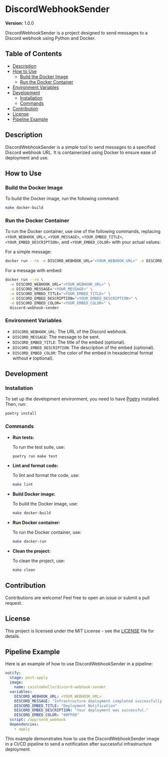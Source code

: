 # DiscordWebhookSender

**Version:** 1.0.0

DiscordWebhookSender is a project designed to send messages to a Discord webhook using Python and Docker.

## Table of Contents

- [Description](#description)
- [How to Use](#how-to-use)
  - [Build the Docker Image](#build-the-docker-image)
  - [Run the Docker Container](#run-the-docker-container)
- [Environment Variables](#environment-variables)
- [Development](#development)
  - [Installation](#installation)
  - [Commands](#commands)
- [Contribution](#contribution)
- [License](#license)
- [Pipeline Example](#pipeline-example)

## Description

DiscordWebhookSender is a simple tool to send messages to a specified Discord webhook URL. It is containerized using Docker to ensure ease of deployment and use.

## How to Use

### Build the Docker Image

To build the Docker image, run the following command:

```sh
make docker-build
```

### Run the Docker Container

To run the Docker container, use one of the following commands, replacing `<YOUR_WEBHOOK_URL>`, `<YOUR_MESSAGE>`, `<YOUR_EMBED_TITLE>`, `<YOUR_EMBED_DESCRIPTION>`, and `<YOUR_EMBED_COLOR>` with your actual values:

For a simple message:
```sh
docker run --rm -e DISCORD_WEBHOOK_URL="<YOUR_WEBHOOK_URL>" -e DISCORD_MESSAGE="<YOUR_MESSAGE>" discord-webhook-sender
```

For a message with embed:
```sh
docker run --rm \
  -e DISCORD_WEBHOOK_URL="<YOUR_WEBHOOK_URL>" \
  -e DISCORD_MESSAGE="<YOUR_MESSAGE>" \
  -e DISCORD_EMBED_TITLE="<YOUR_EMBED_TITLE>" \
  -e DISCORD_EMBED_DESCRIPTION="<YOUR_EMBED_DESCRIPTION>" \
  -e DISCORD_EMBED_COLOR="<YOUR_EMBED_COLOR>" \
  discord-webhook-sender
```

### Environment Variables

- `DISCORD_WEBHOOK_URL`: The URL of the Discord webhook.
- `DISCORD_MESSAGE`: The message to be sent.
- `DISCORD_EMBED_TITLE`: The title of the embed (optional).
- `DISCORD_EMBED_DESCRIPTION`: The description of the embed (optional).
- `DISCORD_EMBED_COLOR`: The color of the embed in hexadecimal format without `#` (optional).

## Development

### Installation

To set up the development environment, you need to have [Poetry](https://python-poetry.org/) installed. Then, run:

```sh
poetry install
```

### Commands

- **Run tests:**

  To run the test suite, use:

  ```sh
  poetry run make test
  ```

- **Lint and format code:**

  To lint and format the code, use:

  ```sh
  make lint
  ```

- **Build Docker image:**

  To build the Docker image, use:

  ```sh
  make docker-build
  ```

- **Run Docker container:**

  To run the Docker container, use:

  ```sh
  make docker-run
  ```

- **Clean the project:**

  To clean the project, use:

  ```sh
  make clean
  ```

## Contribution

Contributions are welcome! Feel free to open an issue or submit a pull request.

## License

This project is licensed under the MIT License - see the [LICENSE](LICENSE) file for details.

## Pipeline Example

Here is an example of how to use DiscordWebhookSender in a pipeline:

```yaml
notify:
  stage: post-apply
  image: 
    name: caiolombello/discord-webhook-sender
  variables:
    DISCORD_WEBHOOK_URL: <YOUR_WEBHOOK_URL>
    DISCORD_MESSAGE: "Infrastructure deployment completed successfully."
    DISCORD_EMBED_TITLE: "Deployment Notification"
    DISCORD_EMBED_DESCRIPTION: "Your deployment was successful."
    DISCORD_EMBED_COLOR: "00FF00"
  script: /app/send_webhook
  dependencies:
    - apply
```

This example demonstrates how to use the DiscordWebhookSender image in a CI/CD pipeline to send a notification after successful infrastructure deployment.